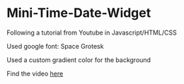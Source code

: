 # Mini-Time-Date-Widget
Following a tutorial from Youtube in Javascript/HTML/CSS

Used google font: Space Grotesk

Used a custom gradient color for the background

Find the video [here](https://www.youtube.com/watch?v=USoocGbbl4s&list=PLNCevxogE3fgy0pAzVccadWKaQp9iHspz&index=8)
